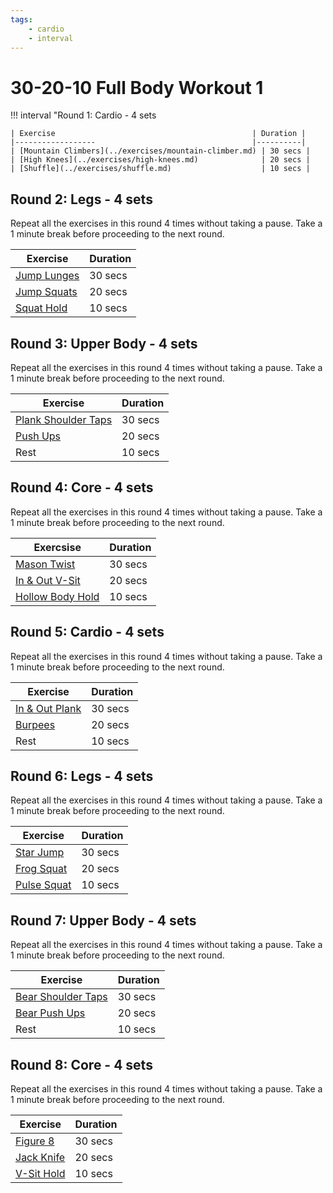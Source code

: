 ```yaml
---
tags:
    - cardio
    - interval
---
```

# 30-20-10 Full Body Workout 1

!!! interval "Round 1: Cardio - 4 sets

    | Exercise                                            | Duration |
    |------------------                                   |----------|
    | [Mountain Climbers](../exercises/mountain-climber.md) | 30 secs |
    | [High Knees](../exercises/high-knees.md)              | 20 secs |
    | [Shuffle](../exercises/shuffle.md)                    | 10 secs |


## Round 2: Legs - 4 sets
Repeat all the exercises in this round 4 times without taking a pause.  Take a 1 minute break before proceeding to the next round.

| Exercise                                 | Duration |
|---                                       |----------|
| [Jump Lunges](../exercises/jump-lunge.md)  | 30 secs |
| [Jump Squats](../exercises/jump-squat.md)  | 20 secs |
| [Squat Hold](../exercises/squat-hold.md)   | 10 secs |

## Round 3: Upper Body - 4 sets
Repeat all the exercises in this round 4 times without taking a pause.  Take a 1 minute break before proceeding to the next round.

| Exercise                                                | Duration | 
|----------------------                                   |------|
| [Plank Shoulder Taps](../exercises/plank-shoulder-tap.md) | 30 secs |    
| [Push Ups](../exercises/push-up.md)                       | 20 secs |
| Rest                                                    | 10 secs |  

## Round 4: Core - 4 sets
Repeat all the exercises in this round 4 times without taking a pause.  Take a 1 minute break before proceeding to the next round.

| Exercsise                                     | Duration |
|---                                            |---       |
| [Mason Twist](../exercises/mason-twist.md)      | 30 secs |
| [In & Out V-Sit](../exercises/in-out-v-sit.md)  | 20 secs |
| [Hollow Body Hold](../exercises/hollow-body.md) | 10 secs |

## Round 5: Cardio - 4 sets
Repeat all the exercises in this round 4 times without taking a pause.  Take a 1 minute break before proceeding to the next round.

| Exercise                                      | Duration |
|---                                            |---       |
| [In & Out Plank](../exercises/in-out-plank.md)  | 30 secs |    
| [Burpees](../exercises/burpee.md)               | 20 secs |    
| Rest                                          | 10 secs |   

## Round 6: Legs - 4 sets
Repeat all the exercises in this round 4 times without taking a pause.  Take a 1 minute break before proceeding to the next round.

|  Exercise                                     | Duration |
|---                                            |---       |
| [Star Jump](../exercises/star-jump.md)          | 30 secs |
| [Frog Squat](../exercises/frog-squat.md)        | 20 secs |
| [Pulse Squat](../exercises/pulse-squat.md)      | 10 secs |

## Round 7: Upper Body - 4 sets
Repeat all the exercises in this round 4 times without taking a pause.  Take a 1 minute break before proceeding to the next round.

| Exercise                                               | Duration |   
|---                                                     |---       |
| [Bear Shoulder Taps](../exercises/bear-shoulder-tap.md)  | 30 secs |    
| [Bear Push Ups](../exercises/bear-push-up.md)            | 20 secs |    
| Rest                                                   | 10 secs | 

## Round 8: Core - 4 sets
Repeat all the exercises in this round 4 times without taking a pause.  Take a 1 minute break before proceeding to the next round.

| Exercise                                      | Duration |
|---                                            |---       |
| [Figure 8](../exercises/figure-8.md)            | 30 secs |
| [Jack Knife](../exercises/jack-knife.md)        | 20 secs |
| [V-Sit Hold](../exercises/v-sit-hold.md)        | 10 secs |